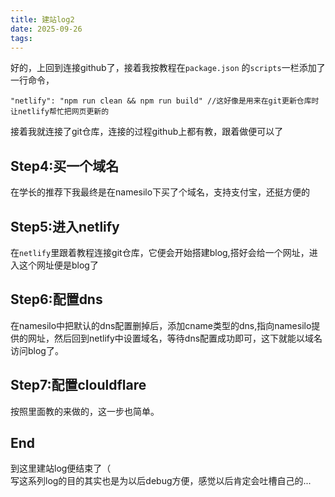 ```yaml
---
title: 建站log2
date: 2025-09-26
tags: 
---
```

好的，上回到连接github了，接着我按教程在`package.json`
的`scripts`一栏添加了一行命令，
```
"netlify": "npm run clean && npm run build" //这好像是用来在git更新仓库时让netlify帮忙把网页更新的
```
接着我就连接了git仓库，连接的过程github上都有教，跟着做便可以了
## Step4:买一个域名
在学长的推荐下我最终是在namesilo下买了个域名，支持支付宝，还挺方便的
## Step5:进入netlify
在`netlify`里跟着教程连接git仓库，它便会开始搭建blog,搭好会给一个网址，进入这个网址便是blog了
## Step6:配置dns
在namesilo中把默认的dns配置删掉后，添加cname类型的dns,指向namesilo提供的网址，然后回到netlify中设置域名，等待dns配置成功即可，这下就能以域名访问blog了。
## Step7:配置clouldflare
按照里面教的来做的，这一步也简单。
## End
到这里建站log便结束了（  
写这系列log的目的其实也是为以后debug方便，感觉以后肯定会吐槽自己的...


